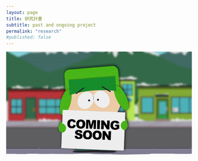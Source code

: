 ```yaml
---
layout: page
title: 研究計畫
subtitle: past and ongoing project
permalink: "research"
#published: false
---
```

![](assets/img/ComingSoon_Kyle.jpg)
